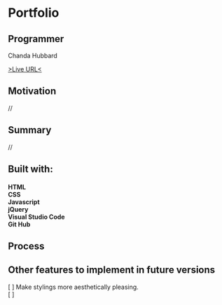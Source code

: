# Portfolio



## Programmer
Chanda Hubbard

[>Live URL<](https://chandahubbard.github.io/Portfolio/)



## Motivation

//


## Summary

//



## Built with:

#### HTML <br/>CSS <br/>Javascript <br/>jQuery<br/>Visual Studio Code <br/>Git Hub



## Process


## Other features to implement in future versions

[ ]  Make stylings more aesthetically pleasing.
<br/>
[ ] 
